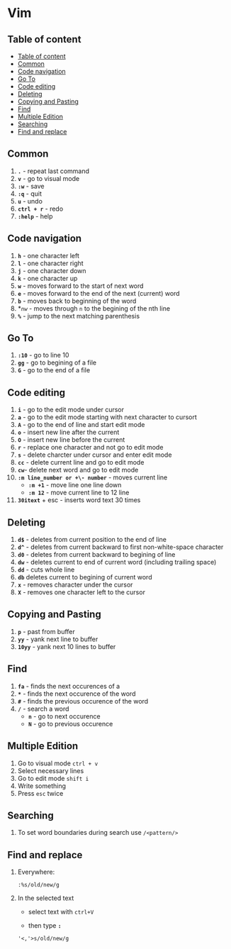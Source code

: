 # Vim

## Table of content
* [Table of content](#table-of-content)
* [Common](#common)
* [Code navigation](#code-navigation)
* [Go To](#go-to)
* [Code editing](#code-editing)
* [Deleting](#deleting)
* [Copying and Pasting](#copying-and-pasting)
* [Find](#find)
* [Multiple Edition](#multiple-edition)
* [Searching](#searching)
* [Find and replace](#find-and-replace)

## Common
1. **`.`** - repeat last command
1. **`v`** - go to visual mode
1. **`:w`** - save
1. **`:q`** - quit
1. **`u`** - undo
1. **`ctrl + r`** - redo
1. **`:help`** - help

## Code navigation
1. **`h`** - one character left
1. **`l`** - one character right
1. **`j`** - one character down
1. **`k`** - one character up
1. **`w`** - moves forward to the start of next word
1. **`e`** - moves forward to the end of the next (current) word
1. **`b`** - moves back to beginning of the word
1. **`nw`* - moves through `n` to the begining of the nth line
1. **`%`** - jump to the next matching parenthesis

## Go To
1. **`:10`** - go to line 10
1. **`gg`** - go to begining of a file
1. **`G`** - go to the end of a file

## Code editing
1. **`i`** - go to the edit mode under cursor
1. **`a`** - go to the edit mode starting with next character to cursort
1. **`A`** - go to the end of line and start edit mode
1. **`o`** - insert new line after the current
1. **`O`** - insert new line before the current
1. **`r`** - replace one character and not go to edit mode
1. **`s`** - delete charcter under cursor and enter edit mode
1. **`cc`** - delete current line and go to edit mode
1. **`cw`**- delete next word and go to edit mode
1. **`:m line_number or +\- number`** - moves current line
    * **`:m +1`** - move line one line down
    * **`:m 12`** - move current line to 12 line
1. **`30itext`** + esc - inserts word text 30 times


## Deleting
1. **`d$`** - deletes from current position to the end of line
1. **`d^`** - deletes from current backward to first non-white-space character
1. **`d0`** - deletes from current backward to begining of line
1. **`dw`** - deletes current to end of current word (including trailing space)
1. **`dd`** - cuts whole line
1. **`db`** deletes current to begining of current word
1. **`x`** - removes character under the cursor
1. **`X`** - removes one character left to the cursor

## Copying and Pasting
1. **`p`** - past from buffer
1. **`yy`** - yank next line to buffer
1. **`10yy`** - yank next 10 lines to buffer

## Find
1. **`fa`** - finds the next occurences of a
1. **`*`** - finds the next occurence of the word
1. **`#`** - finds the previous occurence of the word
1. **`/`** - search a word
    * **`n`** - go to next occurence
    * **`N`** - go to previous occurence

## Multiple Edition
1. Go to visual mode `ctrl + v`
1. Select necessary lines
1. Go to edit mode `shift i`
1. Write something
1. Press `esc` twice

## Searching
1. To set word boundaries during search use `/<pattern/>`

## Find and replace
1. Everywhere:

    ```
    :%s/old/new/g
    ```

1. In the selected text

    * select text with `ctrl+V`

    * then type **`:`**

    ```
    '<,'>s/old/new/g
    ```

